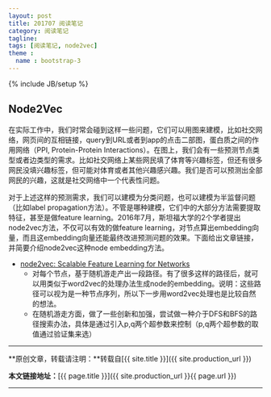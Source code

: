 ```yaml
---
layout: post
title: 201707 阅读笔记
category: 阅读笔记
tagline: 
tags: [阅读笔记, node2vec]
theme :
  name : bootstrap-3
---
```

{% include JB/setup %}

## Node2Vec

在实际工作中，我们时常会碰到这样一些问题，它们可以用图来建模，比如社交网络，网页间的互相链接，query到URL或者到app的点击二部图，蛋白质之间的作用网络（PPI, Protein-Protein Interactions）。在图上，我们会有一些预测节点类型或者边类型的需求。比如社交网络上某些网民填了体育等兴趣标签，但还有很多网民没填兴趣标签，但可能对体育或者其他兴趣感兴趣。我们是否可以预测出全部网民的兴趣，这就是社交网络中一个代表性问题。

对于上述这样的预测需求，我们可以建模为分类问题，也可以建模为半监督问题（比如label propagation方法）。不管是哪种建模，它们中的大部分方法需要提取特征，甚至是做feature learning。2016年7月，斯坦福大学的2个学者提出node2vec方法，不仅可以有效的做feature learning，对节点算出embedding向量，而且这embedding向量还能最终改进预测问题的效果。下面给出文章链接，并简要介绍node2vec这种node embedding方法。

+ [node2vec: Scalable Feature Learning for Networks
](https://cs.stanford.edu/people/jure/pubs/node2vec-kdd16.pdf)
  - 对每个节点，基于随机游走产出一段路径。有了很多这样的路径后，就可以用类似于word2vec的处理办法生成node的embedding。说明：这些路径可以视为是一种节点序列，所以下一步用word2vec处理也是比较自然的想法。
  - 在随机游走方面，做了一些创新和加强，尝试做一种介于DFS和BFS的路径搜索办法，具体是通过引入p,q两个超参数来控制（p,q两个超参数的取值通过验证集来选）
  
* * *

**原创文章，转载请注明：**转载自[{{ site.title }}]({{ site.production_url }})

**本文链接地址：**[{{ page.title }}]({{ site.production_url }}{{ page.url }})

* * *
